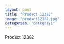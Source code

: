 ```yaml
---
layout: post
title: "Product 12382"
image: "product12382.jpg"
categories: "category1"
---
```

Product 12382
